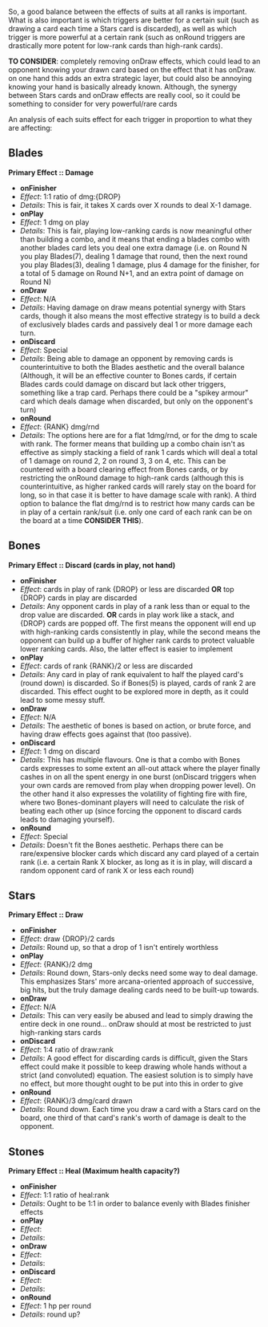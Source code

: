 So, a good balance between the effects of suits at all ranks is important. What is also important is which triggers are better for a certain suit (such as drawing a card each time a Stars card is discarded), as well as which trigger is more powerful at a certain rank (such as onRound triggers are drastically more potent for low-rank cards than high-rank cards).

**TO CONSIDER**: completely removing onDraw effects, which could lead to an opponent knowing your drawn card based on the effect that it has onDraw. on one hand this adds an extra strategic layer, but could also be annoying knowing your hand is basically already known. Although, the synergy between Stars cards and onDraw effects are really cool, so it could be something to consider for very powerful/rare cards

An analysis of each suits effect for each trigger in proportion to what they are affecting:

Blades
---
**Primary Effect :: Damage**

+ __onFinisher__
 + _Effect_: 1:1 ratio of dmg:{DROP}
 + _Details_: This is fair, it takes X cards over X rounds to deal X-1 damage.
+ __onPlay__
 + _Effect_: 1 dmg on play
 + _Details_: This is fair, playing low-ranking cards is now meaningful other than building a combo, and it means that ending a blades combo with another blades card lets you deal one extra damage (i.e. on Round N you play Blades(7), dealing 1 damage that round, then the next round you play Blades(3), dealing 1 damage, plus 4 damage for the finisher, for a total of 5 damage on Round N+1, and an extra point of damage on Round N)
+ __onDraw__
 + _Effect_: N/A
 + _Details_: Having damage on draw means potential synergy with Stars cards, though it also means the most effective strategy is to build a deck of exclusively blades cards and passively deal 1 or more damage each turn.
+ __onDiscard__
 + _Effect_: Special
 + _Details_: Being able to damage an opponent by removing cards is counterintuitive to both the Blades aesthetic and the overall balance (Although, it will be an effective counter to Bones cards, if certain Blades cards could damage on discard but lack other triggers, something like a trap card. Perhaps there could be a "spikey armour" card which deals damage when discarded, but only on the opponent's turn)
+ __onRound__
 + _Effect_: {RANK} dmg/rnd
 + _Details_: The options here are for a flat 1dmg/rnd, or for the dmg to scale with rank. The former means that building up a combo chain isn't as effective as simply stacking a field of rank 1 cards which will deal a total of 1 damage on round 2, 2 on round 3, 3 on 4, etc. This can be countered with a board clearing effect from Bones cards, or by restricting the onRound damage to high-rank cards (although this is counterintuitive, as higher ranked cards will rarely stay on the board for long, so in that case it is better to have damage scale with rank). A third option to balance the flat dmg/rnd is to restrict how many cards can be in play of a certain rank/suit (i.e. only one card of each rank can be on the board at a time **CONSIDER THIS**).

Bones
---
**Primary Effect :: Discard (cards in play, not hand)**

+ __onFinisher__
 + _Effect_: cards in play of rank {DROP} or less are discarded **OR** top {DROP} cards in play are discarded
 + _Details_: Any opponent cards in play of a rank less than or equal to the drop value are discarded. **OR** cards in play work like a stack, and {DROP} cards are popped off. The first means the opponent will end up with high-ranking cards consistently in play, while the second means the opponent can build up a buffer of higher rank cards to protect valuable lower ranking cards. Also, the latter effect is easier to implement
+ __onPlay__
 + _Effect_: cards of rank {RANK}/2 or less are discarded
 + _Details_: Any card in play of rank equivalent to half the played card's (round down) is discarded. So if Bones(5) is played, cards of rank 2 are discarded. This effect ought to be explored more in depth, as it could lead to some messy stuff.
+ __onDraw__
 + _Effect_: N/A
 + _Details_: The aesthetic of bones is based on action, or brute force, and having draw effects goes against that (too passive).
+ __onDiscard__
 + _Effect_: 1 dmg on discard
 + _Details_: This has multiple flavours. One is that a combo with Bones cards expresses to some extent an all-out attack where the player finally cashes in on all the spent energy in one burst (onDiscard triggers when your own cards are removed from play when dropping power level). On the other hand it also expresses the volatility of fighting fire with fire, where two Bones-dominant players will need to calculate the risk of beating each other up (since forcing the opponent to discard cards leads to damaging yourself).
+ __onRound__
 + _Effect_: Special
 + _Details_: Doesn't fit the Bones aesthetic. Perhaps there can be rare/expensive blocker cards which discard any card played of a certain rank (i.e. a certain Rank X blocker, as long as it is in play, will discard a random opponent card of rank X or less each round)

Stars
---
**Primary Effect :: Draw**

+ __onFinisher__
 + _Effect_: draw {DROP}/2 cards
 + _Details_: Round up, so that a drop of 1 isn't entirely worthless
+ __onPlay__
 + _Effect_: {RANK}/2 dmg
 + _Details_: Round down, Stars-only decks need some way to deal damage. This emphasizes Stars' more arcana-oriented approach of successive, big hits, but the truly damage dealing cards need to be built-up towards.
+ __onDraw__
 + _Effect_: N/A
 + _Details_: This can very easily be abused and lead to simply drawing the entire deck in one round... onDraw should at most be restricted to just high-ranking stars cards
+ __onDiscard__
 + _Effect_: 1:4 ratio of draw:rank
 + _Details_: A good effect for discarding cards is difficult, given the Stars effect could make it possible to keep drawing whole hands without a strict (and convoluted) equation. The easiest solution is to simply have no effect, but more thought ought to be put into this in order to give
+ __onRound__
 + _Effect_: {RANK}/3 dmg/card drawn
 + _Details_: Round down. Each time you draw a card with a Stars card on the board, one third of that card's rank's worth of damage is dealt to the opponent.

Stones
---
**Primary Effect :: Heal (Maximum health capacity?)**

+ __onFinisher__
 + _Effect_: 1:1 ratio of heal:rank
 + _Details_: Ought to be 1:1 in order to balance evenly with Blades finisher effects
+ __onPlay__
 + _Effect_:
 + _Details_:
+ __onDraw__
 + _Effect_:
 + _Details_:
+ __onDiscard__
 + _Effect_:
 + _Details_: 
+ __onRound__
 + _Effect_: 1 hp per round
 + _Details_: round up?

